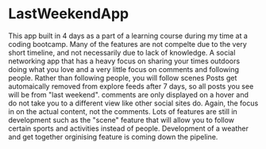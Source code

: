 # LastWeekendApp
This app built in 4 days as a part of a learning course during my time at a coding bootcamp. Many of the features are not compelte due to the very short timeline, and not necessarily due to lack of knowledge. 
A social networking app that has a heavy focus on sharing your times outdoors doing what you love and a very little focus on comments and following people.
Rather than following people, you will follow scenes
Posts get automaically removed from explore feeds after 7 days, so all posts you see will be from "last weekend".
comments are only displayed on a hover and do not take you to a different view like other social sites do. Again, the focus in on the actual content, not the comments. 
Lots of features are still in development such as the "scene" feature that will allow you to follow certain sports and activities instead of people. 
Development of a weather and get together orginising feature is coming down the pipeline. 
